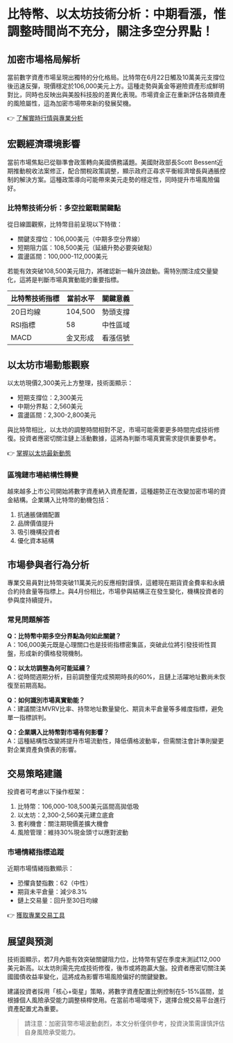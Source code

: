 # 比特幣、以太坊技術分析：中期看漲，惟調整時間尚不充分，關注多空分界點！

## 加密市場格局解析

當前數字資產市場呈現出獨特的分化格局。比特幣在6月22日觸及10萬美元支撐位後迅速反彈，現價穩定於106,000美元上方。這種走勢與黃金等避險資產形成鮮明對比，同時也反映出與美股科技股的差異化表現。市場資金正在重新評估各類資產的風險屬性，這為加密市場帶來新的發展契機。

👉 [了解實時行情與專業分析](https://bit.ly/okx_welcome)

## 宏觀經濟環境影響

當前市場焦點已從聯準會政策轉向美國債務議題。美國財政部長Scott Bessent近期推動稅收法案修正，配合關稅政策調整，顯示政府正尋求平衡經濟增長與通脹控制的解決方案。這種政策導向可能帶來美元走勢的穩定性，同時提升市場風險偏好。

### 比特幣技術分析：多空拉鋸戰關鍵點

從日線圖觀察，比特幣目前呈現以下特徵：
- 關鍵支撐位：106,000美元（中期多空分界線）
- 短期阻力區：108,500美元（延續升勢必要突破點）
- 震盪區間：100,000-112,000美元

若能有效突破108,500美元阻力，將確認新一輪升浪啟動。需特別關注成交量變化，這將是判斷市場真實動能的重要指標。

| 比特幣技術指標 | 當前水平 | 關鍵意義 |
|----------------|----------|----------|
| 20日均線       | 104,500  | 勢頭支撐 |
| RSI指標        | 58       | 中性區域 |
| MACD           | 金叉形成 | 看漲信號 |

## 以太坊市場動態觀察

以太坊現價2,300美元上方整理，技術面顯示：
- 短期支撐位：2,300美元
- 中期分界點：2,560美元
- 震盪區間：2,300-2,800美元

與比特幣相比，以太坊的調整時間相對不足，市場可能需要更多時間完成技術修復。投資者應密切關注鏈上活動數據，這將為判斷市場真實需求提供重要參考。

👉 [掌握以太坊最新動態](https://bit.ly/okx_welcome)

### 區塊鏈市場結構性轉變

越來越多上市公司開始將數字資產納入資產配置，這種趨勢正在改變加密市場的資金結構。企業購入比特幣的動機包括：
1. 抗通脹儲備配置
2. 品牌價值提升
3. 吸引機構投資者
4. 優化資本結構

## 市場參與者行為分析

專業交易員對比特幣突破11萬美元的反應相對謹慎，這體現在期貨資金費率和永續合約持倉量等指標上。與4月份相比，市場參與結構正在發生變化，機構投資者的參與度持續提升。

### 常見問題解答

**Q：比特幣中期多空分界點為何如此關鍵？**  
A：106,000美元既是心理關口也是技術指標密集區，突破此位將引發技術性買盤，形成新的價格發現機制。

**Q：以太坊調整為何可能延續？**  
A：從時間週期分析，目前調整僅完成預期時長的60%，且鏈上活躍地址數尚未恢復至前期高點。

**Q：如何識別市場真實動能？**  
A：建議關注MVRV比率、持幣地址數量變化、期貨未平倉量等多維度指標，避免單一指標誤判。

**Q：企業購入比特幣對市場有何影響？**  
A：這種結構性改變將提升市場流動性，降低價格波動率，但需關注會計準則變更對企業資產負債表的影響。

## 交易策略建議

投資者可考慮以下操作框架：
1. 比特幣：106,000-108,500美元區間高拋低吸
2. 以太坊：2,300-2,560美元建立底倉
3. 套利機會：關注期現價差擴大機會
4. 風險管理：維持30%現金頭寸以應對波動

### 市場情緒指標追蹤

近期市場情緒指數顯示：
- 恐懼貪婪指數：62（中性）
- 期貨未平倉量：減少8.3%
- 鏈上交易量：回升至30日均線

👉 [獲取專業交易工具](https://bit.ly/okx_welcome)

## 展望與預測

技術面顯示，若7月內能有效突破關鍵阻力位，比特幣有望在季度末測試112,000美元新高。以太坊則需先完成技術修復，後市或將跑贏大盤。投資者應密切關注美國國債收益率變化，這將成為影響市場風險偏好的關鍵變數。

建議投資者採用「核心+衛星」策略，將數字資產配置比例控制在5-15%區間，並根據個人風險承受能力調整槓桿使用。在當前市場環境下，選擇合規交易平台進行資產配置尤為重要。

> 請注意：加密貨幣市場波動劇烈，本文分析僅供參考，投資決策需謹慎評估自身風險承受能力。